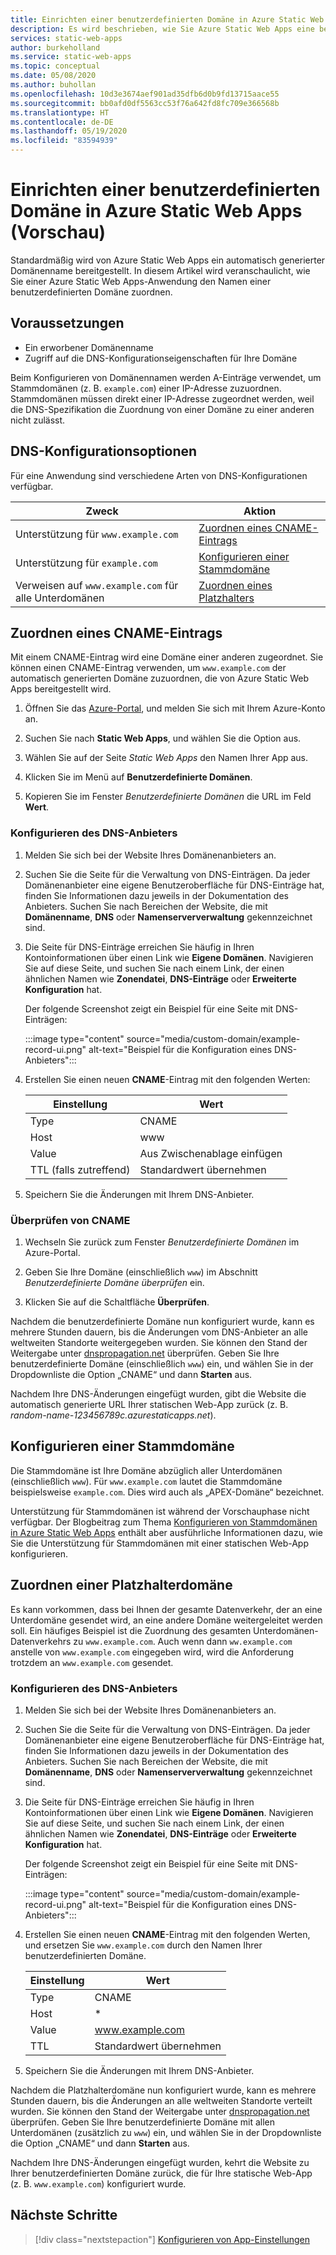 ```yaml
---
title: Einrichten einer benutzerdefinierten Domäne in Azure Static Web Apps
description: Es wird beschrieben, wie Sie Azure Static Web Apps eine benutzerdefinierte Domäne zuordnen.
services: static-web-apps
author: burkeholland
ms.service: static-web-apps
ms.topic: conceptual
ms.date: 05/08/2020
ms.author: buhollan
ms.openlocfilehash: 10d3e3674aef901ad35dfb6d0b9fd13715aace55
ms.sourcegitcommit: bb0afd0df5563cc53f76a642fd8fc709e366568b
ms.translationtype: HT
ms.contentlocale: de-DE
ms.lasthandoff: 05/19/2020
ms.locfileid: "83594939"
---
```

# <a name="setup-a-custom-domain-in-azure-static-web-apps-preview"></a>Einrichten einer benutzerdefinierten Domäne in Azure Static Web Apps (Vorschau)

Standardmäßig wird von Azure Static Web Apps ein automatisch generierter Domänenname bereitgestellt. In diesem Artikel wird veranschaulicht, wie Sie einer Azure Static Web Apps-Anwendung den Namen einer benutzerdefinierten Domäne zuordnen.

## <a name="prerequisites"></a>Voraussetzungen

- Ein erworbener Domänenname
- Zugriff auf die DNS-Konfigurationseigenschaften für Ihre Domäne

Beim Konfigurieren von Domänennamen werden A-Einträge verwendet, um Stammdomänen (z. B. `example.com`) einer IP-Adresse zuzuordnen. Stammdomänen müssen direkt einer IP-Adresse zugeordnet werden, weil die DNS-Spezifikation die Zuordnung von einer Domäne zu einer anderen nicht zulässt.

## <a name="dns-configuration-options"></a>DNS-Konfigurationsoptionen

Für eine Anwendung sind verschiedene Arten von DNS-Konfigurationen verfügbar.

| Zweck                            | Aktion                                                |
| ----------------------------------------- | --------------------------------------------------- |
| Unterstützung für `www.example.com`                 | [Zuordnen eines CNAME-Eintrags](#map-a-cname-record)           |
| Unterstützung für `example.com`                     | [Konfigurieren einer Stammdomäne](#configure-a-root-domain) |
| Verweisen auf `www.example.com` für alle Unterdomänen | [Zuordnen eines Platzhalters](#map-a-wildcard-domain)                   |

## <a name="map-a-cname-record"></a>Zuordnen eines CNAME-Eintrags

Mit einem CNAME-Eintrag wird eine Domäne einer anderen zugeordnet. Sie können einen CNAME-Eintrag verwenden, um `www.example.com` der automatisch generierten Domäne zuzuordnen, die von Azure Static Web Apps bereitgestellt wird.

1. Öffnen Sie das [Azure-Portal](https://portal.azure.com), und melden Sie sich mit Ihrem Azure-Konto an.

1. Suchen Sie nach **Static Web Apps**, und wählen Sie die Option aus.

1. Wählen Sie auf der Seite _Static Web Apps_ den Namen Ihrer App aus.

1. Klicken Sie im Menü auf **Benutzerdefinierte Domänen**.

1. Kopieren Sie im Fenster _Benutzerdefinierte Domänen_ die URL im Feld **Wert**.

### <a name="configure-dns-provider"></a>Konfigurieren des DNS-Anbieters

1. Melden Sie sich bei der Website Ihres Domänenanbieters an.

2. Suchen Sie die Seite für die Verwaltung von DNS-Einträgen. Da jeder Domänenanbieter eine eigene Benutzeroberfläche für DNS-Einträge hat, finden Sie Informationen dazu jeweils in der Dokumentation des Anbieters. Suchen Sie nach Bereichen der Website, die mit **Domänenname**, **DNS** oder **Namenserververwaltung** gekennzeichnet sind.

3. Die Seite für DNS-Einträge erreichen Sie häufig in Ihren Kontoinformationen über einen Link wie **Eigene Domänen**. Navigieren Sie auf diese Seite, und suchen Sie nach einem Link, der einen ähnlichen Namen wie **Zonendatei**, **DNS-Einträge** oder **Erweiterte Konfiguration** hat.

    Der folgende Screenshot zeigt ein Beispiel für eine Seite mit DNS-Einträgen:

    :::image type="content" source="media/custom-domain/example-record-ui.png" alt-text="Beispiel für die Konfiguration eines DNS-Anbieters":::

4. Erstellen Sie einen neuen **CNAME**-Eintrag mit den folgenden Werten:

    | Einstellung             | Wert                     |
    | ------------------- | ------------------------- |
    | Type                | CNAME                     |
    | Host                | www                       |
    | Value               | Aus Zwischenablage einfügen |
    | TTL (falls zutreffend) | Standardwert übernehmen    |

5. Speichern Sie die Änderungen mit Ihrem DNS-Anbieter.

### <a name="validate-cname"></a>Überprüfen von CNAME

1. Wechseln Sie zurück zum Fenster _Benutzerdefinierte Domänen_ im Azure-Portal.

1. Geben Sie Ihre Domäne (einschließlich `www`) im Abschnitt _Benutzerdefinierte Domäne überprüfen_ ein.

1. Klicken Sie auf die Schaltfläche **Überprüfen**.

Nachdem die benutzerdefinierte Domäne nun konfiguriert wurde, kann es mehrere Stunden dauern, bis die Änderungen vom DNS-Anbieter an alle weltweiten Standorte weitergegeben wurden. Sie können den Stand der Weitergabe unter [dnspropagation.net](https://dnspropagation.net) überprüfen. Geben Sie Ihre benutzerdefinierte Domäne (einschließlich `www`) ein, und wählen Sie in der Dropdownliste die Option „CNAME“ und dann **Starten** aus.

Nachdem Ihre DNS-Änderungen eingefügt wurden, gibt die Website die automatisch generierte URL Ihrer statischen Web-App zurück (z. B. _random-name-123456789c.azurestaticapps.net_).

## <a name="configure-a-root-domain"></a>Konfigurieren einer Stammdomäne

Die Stammdomäne ist Ihre Domäne abzüglich aller Unterdomänen (einschließlich `www`). Für `www.example.com` lautet die Stammdomäne beispielsweise `example.com`. Dies wird auch als „APEX-Domäne“ bezeichnet.

Unterstützung für Stammdomänen ist während der Vorschauphase nicht verfügbar. Der Blogbeitrag zum Thema [Konfigurieren von Stammdomänen in Azure Static Web Apps](https://burkeholland.github.io/posts/static-app-root-domain) enthält aber ausführliche Informationen dazu, wie Sie die Unterstützung für Stammdomänen mit einer statischen Web-App konfigurieren.

## <a name="map-a-wildcard-domain"></a>Zuordnen einer Platzhalterdomäne

Es kann vorkommen, dass bei Ihnen der gesamte Datenverkehr, der an eine Unterdomäne gesendet wird, an eine andere Domäne weitergeleitet werden soll. Ein häufiges Beispiel ist die Zuordnung des gesamten Unterdomänen-Datenverkehrs zu `www.example.com`. Auch wenn dann `ww.example.com` anstelle von `www.example.com` eingegeben wird, wird die Anforderung trotzdem an `www.example.com` gesendet.

### <a name="configure-dns-provider"></a>Konfigurieren des DNS-Anbieters

1. Melden Sie sich bei der Website Ihres Domänenanbieters an.

2. Suchen Sie die Seite für die Verwaltung von DNS-Einträgen. Da jeder Domänenanbieter eine eigene Benutzeroberfläche für DNS-Einträge hat, finden Sie Informationen dazu jeweils in der Dokumentation des Anbieters. Suchen Sie nach Bereichen der Website, die mit **Domänenname**, **DNS** oder **Namenserververwaltung** gekennzeichnet sind.

3. Die Seite für DNS-Einträge erreichen Sie häufig in Ihren Kontoinformationen über einen Link wie **Eigene Domänen**. Navigieren Sie auf diese Seite, und suchen Sie nach einem Link, der einen ähnlichen Namen wie **Zonendatei**, **DNS-Einträge** oder **Erweiterte Konfiguration** hat.

    Der folgende Screenshot zeigt ein Beispiel für eine Seite mit DNS-Einträgen:

    :::image type="content" source="media/custom-domain/example-record-ui.png" alt-text="Beispiel für die Konfiguration eines DNS-Anbieters":::

4. Erstellen Sie einen neuen **CNAME**-Eintrag mit den folgenden Werten, und ersetzen Sie `www.example.com` durch den Namen Ihrer benutzerdefinierten Domäne.

    | Einstellung | Wert                  |
    | ------- | ---------------------- |
    | Type    | CNAME                  |
    | Host    | \*                     |
    | Value   | www.example.com        |
    | TTL     | Standardwert übernehmen |

5. Speichern Sie die Änderungen mit Ihrem DNS-Anbieter.

Nachdem die Platzhalterdomäne nun konfiguriert wurde, kann es mehrere Stunden dauern, bis die Änderungen an alle weltweiten Standorte verteilt wurden. Sie können den Stand der Weitergabe unter [dnspropagation.net](https://dnspropagation.net) überprüfen. Geben Sie Ihre benutzerdefinierte Domäne mit allen Unterdomänen (zusätzlich zu `www`) ein, und wählen Sie in der Dropdownliste die Option „CNAME“ und dann **Starten** aus.

Nachdem Ihre DNS-Änderungen eingefügt wurden, kehrt die Website zu Ihrer benutzerdefinierten Domäne zurück, die für Ihre statische Web-App (z. B. `www.example.com`) konfiguriert wurde.

## <a name="next-steps"></a>Nächste Schritte

> [!div class="nextstepaction"]
> [Konfigurieren von App-Einstellungen](application-settings.md)
